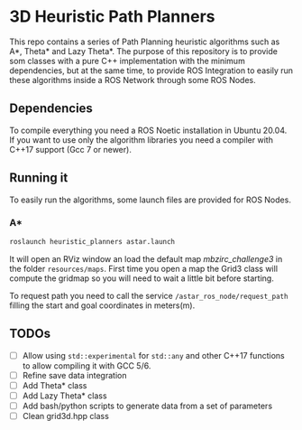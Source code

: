 # 3D Heuristic Path Planners

This repo contains a series of Path Planning heuristic algorithms such as A*, Theta* and Lazy Theta*. The purpose of this repository is to provide som classes with a pure C++ implementation with the minimum dependencies, but at the same time, to provide ROS Integration to easily run these algorithms inside a ROS Network through some ROS Nodes.

## Dependencies

To compile everything you need a ROS Noetic installation in Ubuntu 20.04. If you want to use only the algorithm libraries you need a compiler with C++17 support (Gcc 7 or newer). 

## Running it

To easily run the algorithms, some launch files are provided for ROS Nodes. 

### A*

```bash
roslaunch heuristic_planners astar.launch
```

It will open an RViz window an load the default map *mbzirc_challenge3* in the folder ```resources/maps```. First time you open a map the Grid3 class will compute the gridmap so you will need to wait a little bit before starting.

To request path you need to call the service ```/astar_ros_node/request_path``` filling the start and goal coordinates in meters(m). 


## TODOs

- [ ] Allow using ```std::experimental``` for ```std::any``` and other C++17 functions to allow compiling it with GCC 5/6. 
- [ ] Refine save data integration
- [ ] Add Theta* class
- [ ] Add Lazy Theta* class
- [ ] Add bash/python scripts to generate data from a set of parameters
- [ ] Clean grid3d.hpp class